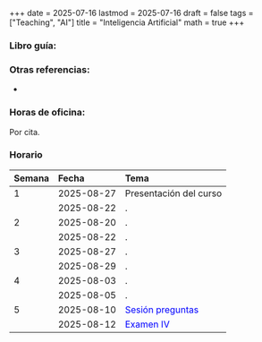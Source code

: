 +++
date      = 2025-07-16
lastmod   = 2025-07-16
draft     = false
tags      = ["Teaching", "AI"]
title     = "Inteligencia Artificial"
math      = true
+++


### Libro guía:



### Otras referencias:

+ 

### Horas de oficina: 

Por cita.

### Horario

|Semana |Fecha      |Tema                                                                                                                                                                    |
|:------|:----------|:---------------------------------------------------|
|1      |2025-08-27 |Presentación del curso                              |
|&nbsp; |2025-08-22 | . |
|2     |2025-08-20 | .       |
|&nbsp; |2025-08-22 | . |
|3     |2025-08-27 | . |
|&nbsp; |2025-08-29 | .        |
|4     |2025-08-03 | .        |
|&nbsp; |2025-08-05 | .    |
|5     |2025-08-10 |  <font color="blue">Sesión preguntas</font>        |
|&nbsp; |2025-08-12 | <font color="blue">Examen IV</font>            |

